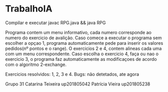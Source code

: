 # TrabalhoIA
Compilar e executar
javac RPG.java && java RPG

Programa contem um menu informativo, cada numero corresponde ao numero do exercicio de avalição.
Caso comece a executar o programa sem escolher a opçao 1,  programa automaticamente pede para inserir os valores pedidos(nº pontos e o range).
O exercicios 2 e 4, contem alineas cada uma com um menu correspondente.
Caso escolha o exercicio 4, faça ou nao o exercicio 3, o programa faz automaticamente as modificaçoes de acordo com o algoritmo 2-exchange.

Exercicios resolvidos: 1, 2, 3 e 4.
Bugs: não detetados, ate agora

Grupo 31
Catarina Teixeira up201805042
Patrícia Vieira  up201805238

